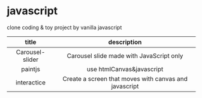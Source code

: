 # javascript
clone coding &amp; toy project by vanilla javascript

|title|description|
|:--:|:--:|
|Carousel-slider|Carousel slide made with JavaScript only|
|paintjs|use htmlCanvas&javascript|
|interactice| Create a screen that moves with canvas and javascript|
